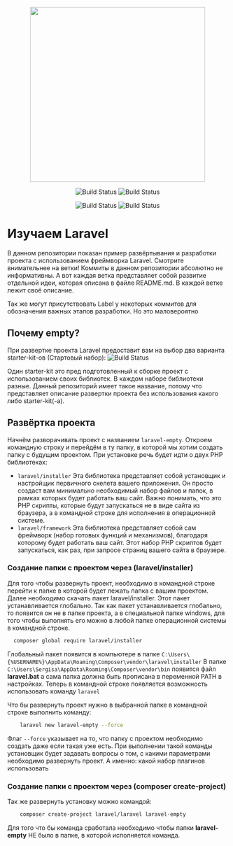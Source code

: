<p align="center">
    <img src="https://raw.githubusercontent.com/laravel/art/master/logo-lockup/5%20SVG/2%20CMYK/1%20Full%20Color/laravel-logolockup-cmyk-red.svg" width="400" alt="">
</p>
<p align="center">
    <img src="https://img.shields.io/badge/Jetstream-NO-red" alt="Build Status">
    <img src="https://img.shields.io/badge/Breeze-NO-red" alt="Build Status">
</p>
<p align="center">
    <img src="https://img.shields.io/badge/Testing-PHPUnit-indigo?style=for-the-badge" alt="Build Status">
    <img src="https://img.shields.io/badge/Database-SQLtie-ffff00?style=for-the-badge" alt="Build Status">
</p>

# Изучаем Laravel

В данном репозитории показан пример развёртывания и разработки проекта с использованием фреймворка Laravel. Смотрите
внимательнее на ветки! Коммиты в данном репозитории абсолютно не информативны. А вот каждая ветка представляет собой
развитие отдельной идеи, которая описана в файле README.md. В каждой ветке лежит своё описание.

Так же могут присутствовать Label у некоторых коммитов для обозначения важных этапов разработки. Но это маловероятно

## Почему empty?

<p align="left">
При развертке проекта Laravel предоставит вам на выбор два варианта starter-kit-ов (Стартовый набор):
    <img src="https://img.shields.io/badge/Jetstream-Breeze-grey" alt="Build Status">
</p>
Один starter-kit это пред подготовленный к сборке проект с использованием своих библиотек. В каждом наборе библиотеки разные.
Данный репозиторий имеет такое название, потому что представляет описание развертки проекта без использования какого либо
starter-kit(-а).

## Развёртка проекта

Начнём разворачивать проект с названием `laravel-empty`. Откроем командную строку и перейдём в ту папку, в которой мы
хотим создать папку с будущим проектом.
При установке речь будет идти о двух PHP библиотеках:

- `laravel/installer`
  Эта библиотека представляет собой установщик и настройщик первичного скелета вашего приложения. Он просто создаст вам
  минимально необходимый набор файлов и папок, в рамках которых будет работать ваш сайт. Важно понимать, что это PHP
  скрипты, которые будут запускаться не в виде сайта из браузера, а в командной строке для исполнения в операционной
  системе.
- `laravel/framework`
  Эта библиотека представляет собой сам фреймворк (набор готовых функций и механизмов), благодаря которому будет
  работать
  ваш сайт. Этот набор PHP скриптов будет запускаться, как раз, при запросе страниц вашего сайта в браузере.

### Создание папки с проектом через (laravel/installer)

Для того чтобы развернуть проект, необходимо в командной строке перейти к папке в которой будет лежать папка с вашим
проектом.  
Далее необходимо скачать пакет laravel/installer. Этот пакет устанавливается глобально. Так как пакет устанавливается
глобально, то появится он не в папке проекта, а в специальной папке windows, для того чтобы выполнять его можно в любой
папке операционной системы в командной строке.

```bash
  composer global require laravel/installer
```

Глобальный пакет появится в компьютере в папке `C:\Users\{%USERNAME%}\AppData\Roaming\Composer\vendor\laravel\installer`
В папке `C:\Users\Sergisa\AppData\Roaming\Composer\vendor\bin` появится файл **laravel.bat** а сама папка должна быть
прописана в переменной PATH в настройках. Теперь в командной строке появляется возможность использовать
команду `laravel`

Что бы развернуть проект нужно в выбранной папке в командной строке выполнить команду:

```bash
    laravel new laravel-empty --force
```

Флаг `--force` указывает на то, что папку с проектом необходимо создать даже если
такая уже есть. При выполнении такой команды установщик будет задавать вопросы о том, с какими параметрами необходимо
развернуть проект. А именно:
какой набор плагинов использовать

### Создание папки с проектом через (composer create-project)

Так же развернуть установку можно командой:

```bash
    composer create-project laravel/laravel laravel-empty
```

Для того что бы команда сработала необходимо чтобы папки **laravel-empty** НЕ было в папке, в которой исполняется
команда.
